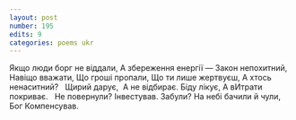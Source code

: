 ```yaml
---
layout: post
number: 195
edits: 9
categories: poems ukr
---
```


Якщо люди борг не віддали,
А збереження енергії — 
Закон непохитний,
Навіщо вважати, 
Що гроші пропали, 
Що ти лише жертвуєш, 
А хтось ненаситний?
 
Щирий дарує,  
А не відбирає.
Біду лікує,
А вИтрати покриває. 
 
Не повернули? 
Інвестував. 
Забули? 
На небі бачили й чули, 
Бог
Компенсував. 
